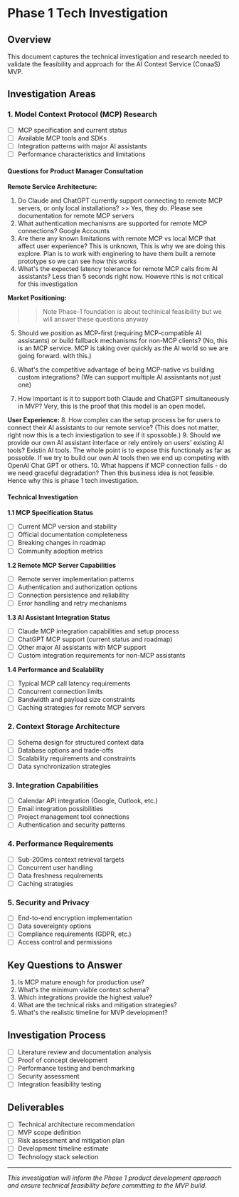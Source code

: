 # Phase 1 Tech Investigation

## Overview
This document captures the technical investigation and research needed to validate the feasibility and approach for the AI Context Service (ConaaS) MVP.

## Investigation Areas

### 1. Model Context Protocol (MCP) Research
- [ ] MCP specification and current status
- [ ] Available MCP tools and SDKs
- [ ] Integration patterns with major AI assistants
- [ ] Performance characteristics and limitations

#### Questions for Product Manager Consultation

**Remote Service Architecture:**
1. Do Claude and ChatGPT currently support connecting to remote MCP servers, or only local installations?  >> Yes, they do. Please see documentation for remote MCP servers
2. What authentication mechanisms are supported for remote MCP connections? Google Accounts
3. Are there any known limitations with remote MCP vs local MCP that affect user experience?  This is unknown,  This is why we are doing this explore.  Plan is to work with enginering to have them built a remote prototype so we can see how this works
4. What's the expected latency tolerance for remote MCP calls from AI assistants? Less than 5 seconds right now. Howeve rthis is not critical for this investigation

**Market Positioning:**
>> Note Phase-1 foundation is about techinical feasibility but we will answer these questions anyway

5. Should we position as MCP-first (requiring MCP-compatible AI assistants) or build fallback mechanisms for non-MCP clients?  (No, this is an MCP service.  MCP is taking over quickly as the AI world so we are going forward. with this.)
   
6. What's the competitive advantage of being MCP-native vs building custom integrations? (We can support multiple AI assisntants not just one)
7. How important is it to support both Claude and ChatGPT simultaneously in MVP? Very, this is the proof that this model is an open model.

**User Experience:**
8. How complex can the setup process be for users to connect their AI assistants to our remote service? (This does not matter, right now this is a tech inviestigation to see if it spossoble.)
9. Should we provide our own AI assistant interface or rely entirely on users' existing AI tools? Existin AI tools.  The whole point is to expose this functionaly as far as possoble.  If we try to build our own AI tools then we end up competing with OpenAI Chat GPT or others.
10. What happens if MCP connection fails - do we need graceful degradation? Then this business idea is not feasible.  Hence why this is phase 1 tech investigation.

#### Technical Investigation

**1.1 MCP Specification Status**
- [ ] Current MCP version and stability
- [ ] Official documentation completeness
- [ ] Breaking changes in roadmap
- [ ] Community adoption metrics

**1.2 Remote MCP Server Capabilities**
- [ ] Remote server implementation patterns
- [ ] Authentication and authorization options
- [ ] Connection persistence and reliability
- [ ] Error handling and retry mechanisms

**1.3 AI Assistant Integration Status**
- [ ] Claude MCP integration capabilities and setup process
- [ ] ChatGPT MCP support (current status and roadmap)
- [ ] Other major AI assistants with MCP support
- [ ] Custom integration requirements for non-MCP assistants

**1.4 Performance and Scalability**
- [ ] Typical MCP call latency requirements
- [ ] Concurrent connection limits
- [ ] Bandwidth and payload size constraints
- [ ] Caching strategies for remote MCP servers

### 2. Context Storage Architecture
- [ ] Schema design for structured context data
- [ ] Database options and trade-offs
- [ ] Scalability requirements and constraints
- [ ] Data synchronization strategies

### 3. Integration Capabilities
- [ ] Calendar API integration (Google, Outlook, etc.)
- [ ] Email integration possibilities
- [ ] Project management tool connections
- [ ] Authentication and security patterns

### 4. Performance Requirements
- [ ] Sub-200ms context retrieval targets
- [ ] Concurrent user handling
- [ ] Data freshness requirements
- [ ] Caching strategies

### 5. Security and Privacy
- [ ] End-to-end encryption implementation
- [ ] Data sovereignty options
- [ ] Compliance requirements (GDPR, etc.)
- [ ] Access control and permissions

## Key Questions to Answer
1. Is MCP mature enough for production use?
2. What's the minimum viable context schema?
3. Which integrations provide the highest value?
4. What are the technical risks and mitigation strategies?
5. What's the realistic timeline for MVP development?

## Investigation Process
- [ ] Literature review and documentation analysis
- [ ] Proof of concept development
- [ ] Performance testing and benchmarking
- [ ] Security assessment
- [ ] Integration feasibility testing

## Deliverables
- [ ] Technical architecture recommendation
- [ ] MVP scope definition
- [ ] Risk assessment and mitigation plan
- [ ] Development timeline estimate
- [ ] Technology stack selection

---

*This investigation will inform the Phase 1 product development approach and ensure technical feasibility before committing to the MVP build.*